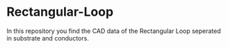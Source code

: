 # Rectangular-Loop

In this repository you find the CAD data of the Rectangular Loop seperated in substrate and conductors.
